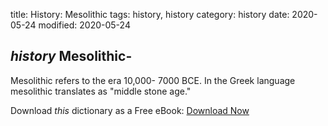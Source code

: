 title: History: Mesolithic
tags: history, history
category: history
date: 2020-05-24
modified: 2020-05-24

## _history_  Mesolithic-
Mesolithic refers to the era   10,000-
7000
    BCE.  In the Greek language mesolithic translates as "middle
    stone age."


Download *this* dictionary as a Free eBook: [Download Now]({static}static/CairnsHistoryDictionary.pdf)

